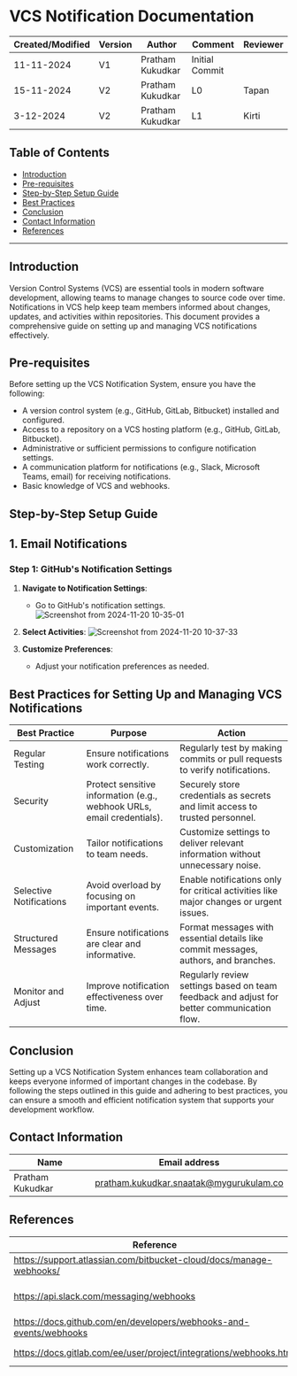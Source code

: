 # VCS Notification Documentation


| Created/Modified | Version | Author              | Comment         |  Reviewer     |
|-------------------|---------|---------------------|-----------------|-----------------|
| 11-11-2024        | V1      | Pratham Kukudkar | Initial Commit  |                 |
| 15-11-2024        | V2      | Pratham Kukudkar | L0             |    Tapan            |
| 3-12-2024        | V2      | Pratham Kukudkar | L1               |    Kirti    |


## Table of Contents

- [Introduction](#introduction)
- [Pre-requisites](#pre-requisites)
- [Step-by-Step Setup Guide](#step-by-step-setup-guide)
- [Best Practices](#best-practices-for-setting-up-and-managing-vcs-notifications)
- [Conclusion](#conclusion)
- [Contact Information](#contact-information)
- [References](#references)

---

## Introduction
Version Control Systems (VCS) are essential tools in modern software development, allowing teams to manage changes to source code over time. Notifications in VCS help keep team members informed about changes, updates, and activities within repositories. This document provides a comprehensive guide on setting up and managing VCS notifications effectively.

## Pre-requisites
Before setting up the VCS Notification System, ensure you have the following:

- A version control system (e.g., GitHub, GitLab, Bitbucket) installed and configured.
- Access to a repository on a VCS hosting platform (e.g., GitHub, GitLab, Bitbucket).
- Administrative or sufficient permissions to configure notification settings.
- A communication platform for notifications (e.g., Slack, Microsoft Teams, email) for receiving notifications.
- Basic knowledge of VCS and webhooks.

## Step-by-Step Setup Guide

## 1. Email Notifications

### Step 1: GitHub's Notification Settings

1. **Navigate to Notification Settings**:
    - Go to GitHub's notification settings.
  ![Screenshot from 2024-11-20 10-35-01](https://github.com/user-attachments/assets/867e01f2-f470-4e30-a525-0e896f89545f)

2. **Select Activities**:
    ![Screenshot from 2024-11-20 10-37-33](https://github.com/user-attachments/assets/fdd6c232-aeeb-4c51-bc12-14c1f0a28d68)
4. **Customize Preferences**:
    - Adjust your notification preferences as needed.

  
## Best Practices for Setting Up and Managing VCS Notifications

| Best Practice            | Purpose                                                                       | Action                                                                                      |
|--------------------------|-------------------------------------------------------------------------------|---------------------------------------------------------------------------------------------|
| Regular Testing          | Ensure notifications work correctly.                                            | Regularly test by making commits or pull requests to verify notifications.                   |
| Security                 | Protect sensitive information (e.g., webhook URLs, email credentials).          | Securely store credentials as secrets and limit access to trusted personnel.                  |
| Customization            | Tailor notifications to team needs.                                              | Customize settings to deliver relevant information without unnecessary noise.                |
| Selective Notifications  | Avoid overload by focusing on important events.                                  | Enable notifications only for critical activities like major changes or urgent issues.        |
| Structured Messages      | Ensure notifications are clear and informative.                                 | Format messages with essential details like commit messages, authors, and branches.          |
| Monitor and Adjust       | Improve notification effectiveness over time.                                   | Regularly review settings based on team feedback and adjust for better communication flow.    |



## Conclusion
Setting up a VCS Notification System enhances team collaboration and keeps everyone informed of important changes in the codebase. By following the steps outlined in this guide and adhering to best practices, you can ensure a smooth and efficient notification system that supports your development workflow.

## Contact Information

| Name          | Email address           |
|---------------|-------------------------|
| Pratham Kukudkar | pratham.kukudkar.snaatak@mygurukulam.co |

## References

| Reference                                                               | Name                       |
|-------------------------------------------------------------------------|----------------------------|
| https://support.atlassian.com/bitbucket-cloud/docs/manage-webhooks/ | Bitbucket Webhooks         |
| https://api.slack.com/messaging/webhooks     | Slack Incoming Webhooks    |
| https://docs.github.com/en/developers/webhooks-and-events/webhooks | GitHub Webhooks            |
| https://docs.gitlab.com/ee/user/project/integrations/webhooks.html | GitLab Webhooks            |

